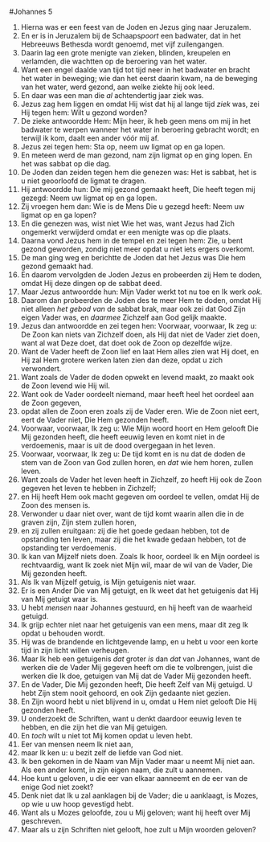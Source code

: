 #Johannes 5
1. Hierna was er een feest van de Joden en Jezus ging naar Jeruzalem.
2. En er is in Jeruzalem bij de Schaaps*poort* een badwater, dat in het Hebreeuws Bethesda wordt genoemd, met vijf zuilengangen.
3. Daarin lag een grote menigte van zieken, blinden, kreupelen en verlamden, die wachtten op de beroering van het water.
4. Want een engel daalde van tijd tot tijd neer in het badwater en bracht het water in beweging; wie dan het eerst daarin kwam, na de beweging van het water, werd gezond, aan welke ziekte hij ook leed.
5. En daar was een man die *al* achtendertig jaar ziek was.
6. Jezus zag hem liggen en omdat Hij wist dat hij al lange tijd *ziek* was, zei Hij tegen hem: Wilt u gezond worden?
7. De zieke antwoordde Hem: Mijn heer, ik heb geen mens om mij in het badwater te werpen wanneer het water in beroering gebracht wordt; en terwijl ik kom, daalt een ander vóór mij af.
8. Jezus zei tegen hem: Sta op, neem uw ligmat op en ga lopen.
9. En meteen werd de man gezond, nam zijn ligmat op en ging lopen. En het was sabbat op die dag.
10. De Joden dan zeiden tegen hem die genezen was: Het is sabbat, het is u niet geoorloofd de ligmat te dragen.
11. Hij antwoordde hun: Die mij gezond gemaakt heeft, Die heeft tegen mij gezegd: Neem uw ligmat op en ga lopen.
12. Zij vroegen hem dan: Wie is de Mens Die u gezegd heeft: Neem uw ligmat op en ga lopen?
13. En die genezen was, wist niet Wie het was, want Jezus had Zich ongemerkt verwijderd omdat er een menigte was op die plaats.
14. Daarna vond Jezus hem in de tempel en zei tegen hem: Zie, u bent gezond geworden, zondig niet meer opdat u niet iets ergers overkomt.
15. De man ging weg en berichtte de Joden dat het Jezus was Die hem gezond gemaakt had.
16. En daarom vervolgden de Joden Jezus en probeerden zij Hem te doden, omdat Hij deze dingen op de sabbat deed.
17. Maar Jezus antwoordde hun: Mijn Vader werkt tot nu toe en Ik werk *ook*.
18. Daarom dan probeerden de Joden des te meer Hem te doden, omdat Hij niet alleen *het gebod van* de sabbat brak, maar ook zei dat God Zijn eigen Vader was, en *daarmee* Zichzelf aan God gelijk maakte.
19. Jezus dan antwoordde en zei tegen hen: Voorwaar, voorwaar, Ik zeg u: De Zoon kan niets van Zichzelf doen, als Hij dat niet de Vader ziet doen, want al wat Deze doet, dat doet ook de Zoon op dezelfde wijze.
20. Want de Vader heeft de Zoon lief en laat Hem alles zien wat Hij doet, en Hij zal Hem grotere werken laten zien dan deze, opdat u zich verwondert.
21. Want zoals de Vader de doden opwekt en levend maakt, zo maakt ook de Zoon levend wie Hij wil.
22. Want ook de Vader oordeelt niemand, maar heeft heel het oordeel aan de Zoon gegeven,
23. opdat allen de Zoon eren zoals zij de Vader eren. Wie de Zoon niet eert, eert de Vader niet, Die Hem gezonden heeft.
24. Voorwaar, voorwaar, Ik zeg u: Wie Mijn woord hoort en Hem gelooft Die Mij gezonden heeft, die heeft eeuwig leven en komt niet in de verdoemenis, maar is uit de dood overgegaan in het leven.
25. Voorwaar, voorwaar, Ik zeg u: De tijd komt en is nu dat de doden de stem van de Zoon van God zullen horen, en *dat* wie hem horen, zullen leven.
26. Want zoals de Vader het leven heeft in Zichzelf, zo heeft Hij ook de Zoon gegeven het leven te hebben in Zichzelf;
27. en Hij heeft Hem ook macht gegeven om oordeel te vellen, omdat Hij de Zoon des mensen is.
28. Verwonder u daar niet over, want de tijd komt waarin allen die in de graven zijn, Zijn stem zullen horen,
29. en zij zullen eruitgaan: zij die het goede gedaan hebben, tot de opstanding ten leven, maar zij die het kwade gedaan hebben, tot de opstanding ter verdoemenis.
30. Ik kan van Mijzelf niets doen. Zoals Ik hoor, oordeel Ik en Mijn oordeel is rechtvaardig, want Ik zoek niet Mijn wil, maar de wil van de Vader, Die Mij gezonden heeft.
31. Als Ik van Mijzelf getuig, is Mijn getuigenis niet waar.
32. Er is een Ander Die van Mij getuigt, en Ik weet dat het getuigenis dat Hij van Mij getuigt waar is.
33. U hebt *mensen* naar Johannes gestuurd, en hij heeft van de waarheid getuigd.
34. Ik grijp echter niet naar het getuigenis van een mens, maar dit zeg Ik opdat u behouden wordt.
35. Hij was de brandende en lichtgevende lamp, en u hebt u voor een korte tijd in zijn licht willen verheugen.
36. Maar Ik heb een getuigenis *dat* groter *is* dan *dat* van Johannes, want de werken die de Vader Mij gegeven heeft om die te volbrengen, juist die werken die Ik doe, getuigen van Mij dat de Vader Mij gezonden heeft.
37. En de Vader, Die Mij gezonden heeft, Die heeft Zelf van Mij getuigd. U hebt Zijn stem nooit gehoord, en ook Zijn gedaante niet gezien.
38. En Zijn woord hebt u niet blijvend in u, omdat u Hem niet gelooft Die Hij gezonden heeft.
39. U onderzoekt de Schriften, want u denkt daardoor eeuwig leven te hebben, en die zijn het die van Mij getuigen.
40. En *toch* wilt u niet tot Mij komen opdat u leven hebt.
41. Eer van mensen neem Ik niet aan,
42. maar Ik ken u: u bezit zelf de liefde van God niet.
43. Ik ben gekomen in de Naam van Mijn Vader maar u neemt Mij niet aan. Als een ander komt, in zijn eigen naam, die zult u aannemen.
44. Hoe kunt u geloven, u die eer van elkaar aanneemt en de eer van de enige God niet zoekt?
45. Denk niet dat Ik u zal aanklagen bij de Vader; die u aanklaagt, is Mozes, op wie u uw hoop gevestigd hebt.
46. Want als u Mozes geloofde, zou u Mij geloven; want hij heeft over Mij geschreven.
47. Maar als u zijn Schriften niet gelooft, hoe zult u Mijn woorden geloven?
